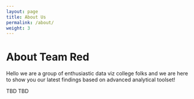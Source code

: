 ```yaml
---
layout: page
title: About Us
permalink: /about/
weight: 3
---
```


# **About Team Red**

Hello we are a group of enthusiastic data viz college folks and we are here to show you our latest findings based on advanced analytical toolset! 

TBD TBD 


